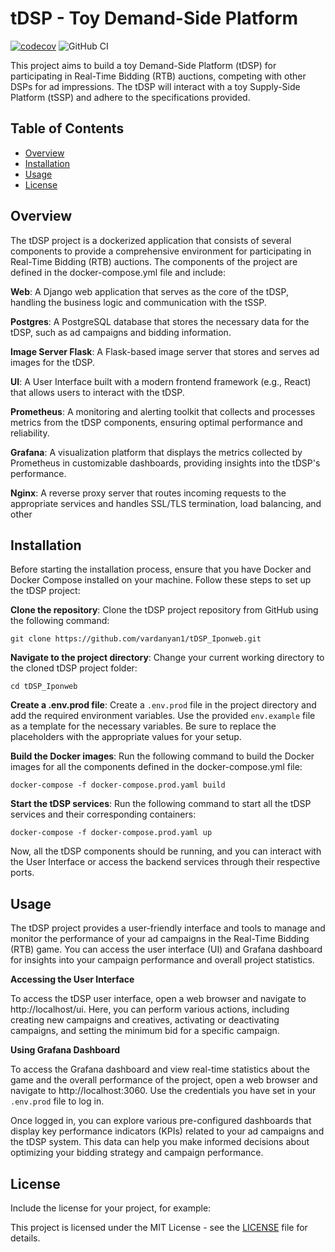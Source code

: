 # tDSP - Toy Demand-Side Platform
[![codecov](https://codecov.io/gh/vardanyan1/tDSP_Iponweb/branch/development/graph/badge.svg?token=JNV37UGX2P)](https://codecov.io/gh/vardanyan1/tDSP_Iponweb)
![GitHub CI](https://github.com/vardanyan1/tDSP_Iponweb/actions/workflows/test.yml/badge.svg)

This project aims to build a toy Demand-Side Platform (tDSP) for participating in Real-Time Bidding (RTB) auctions, competing with other DSPs for ad impressions. The tDSP will interact with a toy Supply-Side Platform (tSSP) and adhere to the specifications provided.
## Table of Contents

- [Overview](#Overview)
- [Installation](#Installation)
- [Usage](#Usage)
- [License](#license)

## Overview

The tDSP project is a dockerized application that consists of several components to provide a comprehensive environment for participating in Real-Time Bidding (RTB) auctions. The components of the project are defined in the docker-compose.yml file and include:

**Web**: A Django web application that serves as the core of the tDSP, handling the business logic and communication with the tSSP.

**Postgres**: A PostgreSQL database that stores the necessary data for the tDSP, such as ad campaigns and bidding information.

**Image Server Flask**: A Flask-based image server that stores and serves ad images for the tDSP.

**UI**: A User Interface built with a modern frontend framework (e.g., React) that allows users to interact with the tDSP.

**Prometheus**: A monitoring and alerting toolkit that collects and processes metrics from the tDSP components, ensuring optimal performance and reliability.

**Grafana**: A visualization platform that displays the metrics collected by Prometheus in customizable dashboards, providing insights into the tDSP's performance.

**Nginx**: A reverse proxy server that routes incoming requests to the appropriate services and handles SSL/TLS termination, load balancing, and other

## Installation

Before starting the installation process, ensure that you have Docker and Docker Compose installed on your machine. Follow these steps to set up the tDSP project:

**Clone the repository**: Clone the tDSP project repository from GitHub using the following command:

```
git clone https://github.com/vardanyan1/tDSP_Iponweb.git
```

**Navigate to the project directory**: Change your current working directory to the cloned tDSP project folder:
```
cd tDSP_Iponweb
```
**Create a .env.prod file**: Create a `.env.prod` file in the project directory and add the required environment variables. Use the provided `env.example` file as a template for the necessary variables. Be sure to replace the placeholders with the appropriate values for your setup.

**Build the Docker images**: Run the following command to build the Docker images for all the components defined in the docker-compose.yml file:
```
docker-compose -f docker-compose.prod.yaml build
```
**Start the tDSP services**: Run the following command to start all the tDSP services and their corresponding containers:
```
docker-compose -f docker-compose.prod.yaml up
```

Now, all the tDSP components should be running, and you can interact with the User Interface or access the backend services through their respective ports.

## Usage

The tDSP project provides a user-friendly interface and tools to manage and monitor the performance of your ad campaigns in the Real-Time Bidding (RTB) game.
You can access the user interface (UI) and Grafana dashboard for insights into your campaign performance and overall project statistics.

**Accessing the User Interface**

To access the tDSP user interface, open a web browser and navigate to http://localhost/ui. Here, you can perform various actions, including creating new campaigns and creatives, activating or deactivating campaigns, and setting the minimum bid for a specific campaign.

**Using Grafana Dashboard**

To access the Grafana dashboard and view real-time statistics about the game and the overall performance of the project, open a web browser and navigate to http://localhost:3060.
Use the credentials you have set in your `.env.prod` file to log in.

Once logged in, you can explore various pre-configured dashboards that display key performance indicators (KPIs) related to your ad campaigns and the tDSP system.
This data can help you make informed decisions about optimizing your bidding strategy and campaign performance.


## License

Include the license for your project, for example:

This project is licensed under the MIT License - see the [LICENSE](LICENSE) file for details.
